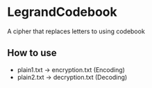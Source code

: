 # LegrandCodebook
A cipher that replaces letters to using codebook

## How to use
- plain1.txt -> encryption.txt  (Encoding)
- plain2.txt -> decryption.txt  (Decoding)
